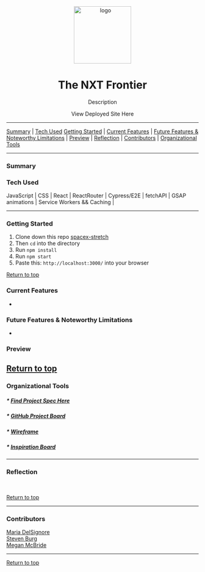<div align="center"><img src="" height="150px" width="150px" alt="logo"/><h1>The NXT Frontier</h1>
<p>Description</p>
<a>View Deployed Site Here</a>
</div>




---

[Summary](#summary) |
[Tech Used](#tech-used)
[Getting Started](#getting-started) |
[Current Features](#current-features) |
[Future Features & Noteworthy Limitations](#future-features-&-noteworthy-limitations) |
[Preview](#preview) |
[Reflection](#reflection) |
[Contributors](#contributors) |
[Organizational Tools](#organizational-tools)
 
---

### Summary
  
 
### Tech Used
JavaScript | CSS | React | ReactRouter | Cypress/E2E | fetchAPI | GSAP animations | Service Workers && Caching | 

---
### Getting Started
1. Clone down this repo [spacex-stretch](https://github.com/madhaus4/spacex-stretch)
2. Then ```cd``` into the directory
3. Run ```npm install```
4. Run ```npm start```
5. Paste this: ```http://localhost:3000/``` into your browser


[Return to top](#spacex-stretch)

### Current Features
- 


### Future Features & Noteworthy Limitations
- 


### Preview



[Return to top](#spacex-stretch)
---

### Organizational Tools
##### * [Find Project Spec Here]()
##### * [GitHub Project Board]()
##### * [Wireframe]()
##### * [Inspiration Board]()

---

### Reflection
   
<br>


[Return to top](#spacex-stretch)

---
### Contributors
[Maria DelSignore](https://github.com/madhaus4) <br>
[Steven Burg](https://github.com/saberg1) <br>
[Megan McBride](https://github.com/Meggs625) <br>



---

[Return to top](#spacex-stretch)
